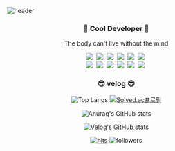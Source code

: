 ![header](https://capsule-render.vercel.app/api?type=soft&color=auto&height=150&section=header&text=NEOTheOne907&fontSize=70&animation=twinkling)

<h3 align="center"> 🚀 Cool Developer 🚀</h3>

<p align="center"> The body can't live without the mind </p>

<p align="center">
  <img src="https://img.shields.io/badge/Python-3766AB?style=flat-square&logo=Python&logoColor=white"/></a>&nbsp 
  <img src="https://img.shields.io/badge/Java-007396?style=flat-square&logo=Java&logoColor=white"/></a>&nbsp 
 <img src="https://img.shields.io/badge/oracle-F80000?style=flat-square&logo=oracle&logoColor=white"></a>&nbsp 
 <img src="https://img.shields.io/badge/bootstrap-7952B3?style=flat-square&logo=bootstrap&logoColor=white"></a>&nbsp 
  <img src="https://img.shields.io/badge/Javascript-ffb13b?style=flat-square&logo=javascript&logoColor=white"/></a>&nbsp
  <img src="https://img.shields.io/badge/mysql-4479A1?style=flat-square&logo=mysql&logoColor=white"></a>&nbsp 
 <br>
 <img src="https://img.shields.io/badge/apache tomcat-F8DC75?style=flat-square&logo=apachetomcat&logoColor=white"></a>&nbsp  
 <img src="https://img.shields.io/badge/SpringBoot-6DB33F?style=flat-square&logo=Spring&logoColor=white"/></a>&nbsp 
 <img src="https://img.shields.io/badge/Django-092E20?style=flat-square&logo=Django&logoColor=white"/></a>&nbsp 
 <img src="https://img.shields.io/badge/css-1572B6?style=flat-square&logo=css3&logoColor=white"/></a>&nbsp 
 <img src="https://img.shields.io/badge/html-E34F26?style=flat-square&logo=html5&logoColor=white"></a>&nbsp
 <img src="https://img.shields.io/badge/react-61DAFB?style=flat-square&logo=react&logoColor=black"></a>&nbsp

</p>



<h3 align="center"> 😎 velog 😎 </h3>
   
   <div align="center" style="text-align:center">
  
  ![Top Langs](https://github-readme-stats.vercel.app/api/top-langs/?username=neotheone90&layout=compact&theme=tokyonight)
  [![Solved.ac프로필](http://mazassumnida.wtf/api/v2/generate_badge?boj=changjoja0)](https://solved.ac/changjoja0)
 
  ![Anurag's GitHub stats](https://github-readme-stats.vercel.app/api?username=neotheone90&show_icons=true&theme=vue-dark)
  
  [![Velog's GitHub stats](https://velog-readme-stats.vercel.app/api?name=neotheone90&tag=js)](https://velog.io/@neotheone90)
  
  [![hits](https://hits.seeyoufarm.com/api/count/incr/badge.svg?url=https%3A%2F%2Fgithub.com%2FNEOTheOne90&count_bg=%237A7A7A&title_bg=%23FFADCC&icon=reverbnation.svg&icon_color=%23FF0000&title=hits&edge_flat=false)](https://hits.seeyoufarm.com)
![followers](https://img.shields.io/github/followers/NEOTheOne90?style=social)

 </div>
